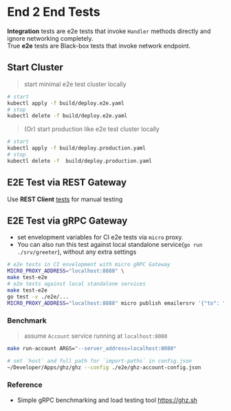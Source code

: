 # End 2 End Tests

**Integration** tests are e2e tests that invoke `Handler` methods directly and ignore networking completely.<br/>
True **e2e** tests are Black-box tests that invoke network endpoint.

## Start Cluster

> start minimal e2e test cluster locally

```bash
# start
kubectl apply -f build/deploy.e2e.yaml
# stop
kubectl delete -f build/deploy.e2e.yaml
```

> (Or) start production like e2e test cluster locally

```bash
# start
kubectl apply -f build/deploy.production.yaml
# stop
kubectl delete -f  build/deploy.production.yaml
```

## E2E Test via REST Gateway

Use **REST Client** [tests](./test-rest-api.http) for manual testing

## E2E Test via gRPC Gateway

- set envelopment variables for CI e2e tests via `micro` proxy.
- You can also run this test against local standalone service(`go run ./srv/greeter`), without any extra settings

```bash
# e2e tests in CI envelopment with micro gRPC Gateway
MICRO_PROXY_ADDRESS="localhost:8888" \
make test-e2e
# e2e tests against local standalone services
make test-e2e
go test -v ./e2e/...
MICRO_PROXY_ADDRESS="localhost:8888" micro publish emailersrv '{"to": "sumo@demo.com"}'
```

### Benchmark

> assume `Account` service running at `localhost:8080`

```bash
make run-account ARGS="--server_address=localhost:8080"
```

```bash
# set `host` and full path for `import-paths` in config.json
~/Developer/Apps/ghz/ghz --config ./e2e/ghz-account-config.json
```

### Reference

- Simple gRPC benchmarking and load testing tool <https://ghz.sh>
